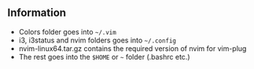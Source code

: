 ## Information
* Colors folder goes into `~/.vim`
* i3, i3status and nvim folders goes into `~/.config`
* nvim-linux64.tar.gz contains the required version of nvim for vim-plug 
* The rest goes into the `$HOME` or `~` folder (.bashrc etc.)
